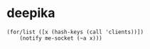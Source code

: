 deepika
=======
```
(for/list ([x (hash-keys (call 'clients))]) 
    (notify me-socket (~a x)))
```
